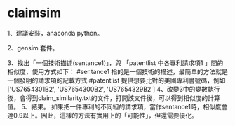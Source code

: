 # claimsim

1、建議安裝，anaconda python。

2、gensim 套件。

3、找出「一個技術描述(sentance1)」，與 「patentlist 中各專利請求項1 」間的相似度，使用方式如下：
#sentance1 指的是一個技術的描述，最簡單的方法就是一個發明的請求項的記載方式
#patentlist 提供想要比對的美國專利書號碼，例如['US7654301B2', 'US7654300B2', 'US7654329B2']
4、改變3中的變數執行後，會得到claim_similarity.txt的文件，打開該文件後，可以得到相似度的計算值。
5、結果。
如果把一件專利的不同組的請求項，當作sentance1時，相似度會達0.9以上。因此，這樣的方法有實用上的「可能性」，但還需要優化。

